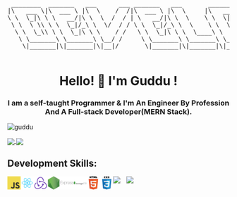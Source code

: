 <!-- <p align="center"> <img src="https://media-exp1.licdn.com/dms/image/C4E16AQHszgnP8iKRAg/profile-displaybackgroundimage-shrink_200_800/0/1617101925504?e=1631750400&v=beta&t=qIkIfPo7RmZrrjMZOdFV0XNOrleC4ZaM7Y7qOXbrdxg" alt="image" /></p> -->



<!-- <p align="center"> <img src="https://cdn.pixabay.com/photo/2018/05/18/15/30/web-design-3411373__340.jpg" alt="image" /></p> -->
<!-- ascii banner -->

<pre align="center">
 ________  _______   ___      ___ _______   ___       ________  ________  _______   ________     
|\   ___ \|\  ___ \ |\  \    /  /|\  ___ \ |\  \     |\   __  \|\   __  \|\  ___ \ |\   __  \    
\ \  \_|\ \ \   __/|\ \  \  /  / | \   __/|\ \  \    \ \  \|\  \ \  \|\  \ \   __/|\ \  \|\  \   
 \ \  \ \\ \ \  \_|/_\ \  \/  / / \ \  \_|/_\ \  \    \ \  \\\  \ \   ____\ \  \_|/_\ \   _  _\  
  \ \  \_\\ \ \  \_|\ \ \    / /   \ \  \_|\ \ \  \____\ \  \\\  \ \  \___|\ \  \_|\ \ \  \\  \| 
   \ \_______\ \_______\ \__/ /     \ \_______\ \_______\ \_______\ \__\    \ \_______\ \__\\ _\ 
    \|_______|\|_______|\|__|/       \|_______|\|_______|\|_______|\|__|     \|_______|\|__|\|__|
                                                                                                 
</pre>


<h1 align="center">Hello! 👋 I'm Guddu !</h1>
<h3 align="center">I am a self-taught Programmer & I'm An Engineer By Profession And A Full-stack Developer(MERN Stack).</h3>

<p align="left"> <img src="https://komarev.com/ghpvc/?username=Jranjangudu&style=flat-square" alt="guddu" /> </p>

<!-- ![Guddu GitHub statistics](https://github-readme-stats.vercel.app/api?username=jranjangudu&show_icons=true&theme=dark)

![Guddu GitHub](https://github-readme-stats.vercel.app/api/top-langs/?username=jranjangudu&layout=compact&theme=dark)
 -->
<a href="https://github.com/Jranjangudu/">
  <img align="center" src="https://github-readme-stats.vercel.app/api?username=jranjangudu&show_icons=true&theme=dark" />
</a>
<a href="https://github.com/Jranjangudu/">
  <img align="center" src="https://github-readme-stats.vercel.app/api/top-langs/?username=jranjangudu&layout=compact&theme=dark" />
</a>


## Development Skills:

 <img align="left" alt="JavaScript" width="30px" src="https://raw.githubusercontent.com/github/explore/80688e429a7d4ef2fca1e82350fe8e3517d3494d/topics/javascript/javascript.png"/>

<img align="left" alt="React" width="30px" src="https://raw.githubusercontent.com/github/explore/80688e429a7d4ef2fca1e82350fe8e3517d3494d/topics/react/react.png"/>
<img align="left" alt="redux" width="30px" src="https://raw.githubusercontent.com/github/explore/80688e429a7d4ef2fca1e82350fe8e3517d3494d/topics/redux/redux.png"/>

<img align="left" alt="Node js" width="30px" src="https://raw.githubusercontent.com/github/explore/80688e429a7d4ef2fca1e82350fe8e3517d3494d/topics/nodejs/nodejs.png"/>

<img align="left" alt="express js" width="30px" src="https://raw.githubusercontent.com/github/explore/80688e429a7d4ef2fca1e82350fe8e3517d3494d/topics/express/express.png"/>
<img align="left" alt="mongodb" width="30px" src="https://raw.githubusercontent.com/github/explore/80688e429a7d4ef2fca1e82350fe8e3517d3494d/topics/mongodb/mongodb.png"/>

<img align="left" alt="HTML" width="30px" src="https://raw.githubusercontent.com/github/explore/80688e429a7d4ef2fca1e82350fe8e3517d3494d/topics/html/html.png"/>

<img align="left" alt="CSS" width="30px" src="https://raw.githubusercontent.com/github/explore/80688e429a7d4ef2fca1e82350fe8e3517d3494d/topics/css/css.png"/>
<img align="left" width="30px" src="https://img.icons8.com/color/48/000000/sass.png"/>
<img align="left" width="30px" src="https://img.icons8.com/color/48/000000/python.png"/>

<br/><br/>



<!--



 [Portfolio](https://netlify.app/)

 How to reach me **gudu@gmail.com**


-->


<!--
**Jranjangudu/Jranjangudu** is a ✨ _special_ ✨ repository because its `README.md` (this file) appears on your GitHub profile.

Here are some ideas to get you started:

- 🔭 I’m currently working on ...
- 🌱 I’m currently learning ...
- 👯 I’m looking to collaborate on ...
- 🤔 I’m looking for help with ...
- 💬 Ask me about ...
- 📫 How to reach me: ...
- 😄 Pronouns: ...
- ⚡ Fun fact: ...
-->
 
